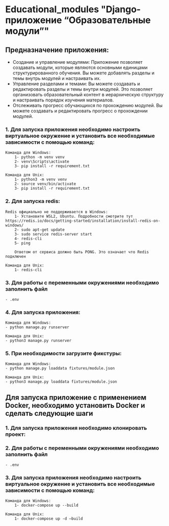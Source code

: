 # Educational_modules "Django-приложение “Образовательные модули”"

## Предназначение приложения:
- Создание и управление модулями: Приложение позволяет создавать модули, которые являются основными единицами структурированного обучения. 
Вы можете добавлять разделы и темы внутрь модулей и настраивать их. 
- Управление разделами и темами: Вы можете создавать и редактировать разделы и темы внутри модулей.
Это позволяет организовать образовательный контент в иерархическую структуру и настраивать порядок изучения материалов.
- Отслеживать прогресс обучающихся по прохождению модулей. Вы можете создавать и редактировать прогресс о прохождении модулей.

### 1. Для запуска приложения необходимо настроить виртуальное окружение и установить все необходимые зависимости с помощью команд:
    Команда для Windows:
        1- python -m venv venv
        2- venv\Scripts\activate
        3- pip install -r requirement.txt

    Команда для Unix:
        1- python3 -m venv venv
        2- source venv/bin/activate 
        3- pip install -r requirement.txt


### 2. Для запуска redis:
    Redis официально не поддерживается в Windows: 
        1- Установите WSL2, Ubuntu. Подробности смотрите тут https://redis.io/docs/getting-started/installation/install-redis-on-windows/
        2- sudo apt-get update
        3- sudo service redis-server start
        4- redis-cli
        5- ping
        
        Ответом от сервиса должно быть PONG. Это означает что Redis подключен

    Команда для Unix:
        1- redis-cli

### 3. Для работы с переменными окружениями необходимо заполнить файл
    - .env

### 4. Для запуска приложения: 
    Команда для Windows:
    - python manage.py runserver

    Команда для Unix:
    - python3 manage.py runserver

### 5. При необходимости загрузите фикстуры: 
    Команда для Windows:
    - python manage.py loaddata fixtures/module.json

    Команда для Unix:
    - python3 manage.py loaddata fixtures/module.json

## Для запуска приложение с применением Docker, необходимо установить Docker и сделать следующие шаги

### 1. Для запуска приложения необходимо клонировать проект:

### 2. Для работы с переменными окружениями необходимо заполнить файл
    - .env

### 3. Для запуска приложения необходимо настроить виртуальное окружение и установить все необходимые зависимости с помощью команд:
    Команда для Windows:
        1- docker-compose up --build

    Команда для Unix:
        1- docker-compose up -d —build
